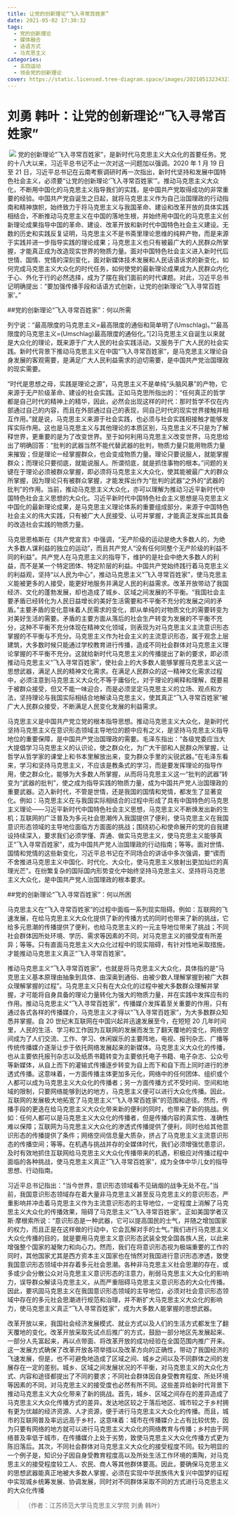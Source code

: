 ```yaml
---
title: 让党的创新理论“飞入寻常百姓家”
date: 2021-05-02 17:30:32
tags:
  - 党的创新理论
  - 媒体融合
  - 话语方式
  - 马克思主义
categories:
  - 五四运动
  - 领会党的创新理论
cover: https://static.licensed.tree-diagram.space/images/20210513234323.jpg
---
```


# 刘勇 韩叶：让党的创新理论“飞入寻常百姓家”

​ ![](让党的创新理论“飞入寻常百姓家”.jpg)
党的创新理论“飞入寻常百姓家”，是新时代马克思主义大众化的首要任务。党的十八大以来，习近平总书记不止一次对这一问题加以强调。2020 年 1 月 19 日至 21 日，习近平总书记在云南考察调研时再一次指出，新时代坚持和发展中国特色社会主义，必须要“让党的创新理论‘飞入寻常百姓家’”。推动马克思主义大众化，不断用中国化的马克思主义指导我们的实践，是中国共产党取得成功的非常重要的经验。中国共产党自诞生之日起，就将马克思主义作为自己治国理政的行动指南和精神旗帜，始终致力于将马克思主义与我国革命、建设和改革开放的具体实践相结合，不断推动马克思主义在中国的落地生根，并始终用中国化的马克思主义创新理论成果指导中国的革命、建设、改革开放和新时代中国特色社会主义建设。无数的历史和实践反复证明，马克思主义不是书斋里理论思维的纯粹产物，而是来源于实践并进一步指导实践的理论成果；马克思主义也只有被最广大的人民群众所掌握，才能真正成为改造现实世界的物质力量。面对中国特色社会主义进入新时代后世情、国情、党情的深刻变化，面对新媒体技术发展和人民话语诉求的新变化，如何完成马克思主义大众化的时代任务，如何使党的最新理论成果成为人民群众内化于心、外化于行的必然选择，成为了摆在我们面前的时代课题。对此，习近平总书记明确提出：“要加强传播手段和话语方式创新，让党的创新理论‘飞入寻常百姓家’。”

##党的创新理论“飞入寻常百姓家”：何以所需

列宁说：“最高限度的马克思主义=最高限度的通俗和简单明了(Umschlag)。”“最高限度的马克思主义=(Umschlag)最高限度的通俗化。”[2]马克思主义自诞生以来就是大众化的理论，既来源于广大人民的社会实践活动，又服务于广大人民的社会实践。新时代背景下推动马克思主义在中国“飞入寻常百姓家”，是马克思主义理论自身发展的客观需要，是满足广大人民利益需求的迫切需要，是中国共产党治国理政的现实需要。

“时代是思想之母，实践是理论之源”，马克思主义不是单纯“头脑风暴”的产物，它来源于无产阶级革命、建设的社会实践。正如马克思所指出的：“任何真正的哲学都是自己时代的精神上的精华，因此，必然会出现这样的时代：那时哲学不仅在内部通过自己的内容，而且在外部通过自己的表现，同自己时代的现实世界接触并相互作用。”就是说，马克思主义来源于社会实践，也必须与社会实践相接触才能够发挥实际作用。这也是马克思主义与其他理论的本质区别，马克思主义不只是为了解释世界，更重要的是为了改变世界。至于如何利用马克思主义改变世界，马克思给出了明确回答：“批判的武器当然不能代替武器的批判，物质力量只能用物质力量来摧毁；但是理论一经掌握群众，也会变成物质力量。理论只要说服人，就能掌握群众；而理论只要彻底，就能说服人。所谓彻底，就是抓住事物的根本。”问题的关键在于理论必须被群众掌握，即必须将马克思主义大众化，使其能被最广大的群众所掌握，因为理论只有被群众掌握，才能发挥出作为“批判的武器”之外的“武器的批判”的作用。当前，推动马克思主义大众化，亦可以理解为推动习近平新时代中国特色社会主义思想的大众化。习近平新时代中国特色社会主义思想是马克思主义中国化的最新理论成果，是马克思主义理论体系的重要组成部分，来源于中国特色社会主义的伟大实践，只有被广大人民接受、认可并掌握，才能真正发挥出其具备的改造社会实践的物质力量。

马克思恩格斯在《共产党宣言》中强调，“无产阶级的运动是绝大多数人的，为绝大多数人谋利益的独立的运动”，而且共产党人“没有任何同整个无产阶级的利益不同的利益”。共产党人在马克思主义的指导下，维护的是社会中绝大多数人的利益，而不是某一个特定团体、特定阶层的利益。中国共产党始终践行着马克思主义的利益观，坚持“以人民为中心”，推动马克思主义“飞入寻常百姓家”，使马克思主义能被更多的人接受，能更好地服务并满足人民的利益需求。改革开放带动了我国经济、文化的蓬勃发展，却也造成了城乡、区域之间发展的不平衡。“我国社会主要矛盾已经转化为人民日益增长的美好生活需要和不平衡不充分的发展之间的矛盾。”主要矛盾的变化意味着人民需求的变化，即从单纯的对物质文化的需要转变为对美好生活的需要。矛盾的主要方面从落后的社会生产转变为发展的不平衡不充分，这种不平衡不充分体现在精神文化领域，则表现为对马克思主义主流意识形态掌握的不平衡与不充分。马克思主义作为社会主义的主流意识形态，属于观念上层建筑，大多数时候只能通过学校教育进行传播，造成不同社会群体对马克思主义理论掌握的不平衡不充分。这就给新时代马克思主义的传播提出了新的要求，即必须推动马克思主义“飞入寻常百姓家”，使社会上的大多数人能够掌握马克思主义这一思想武器，满足人民的精神文化需求。在满足人民群众的这一精神文化需求过程中，必须注意到马克思主义大众化不等于庸俗化，对于理论的阐释和理解，既要易于被群众接受，但又不能一味迎合，而是必须坚定马克思主义的立场、观点和方法，坚持理论与我国实际相结合地解读马克思主义，使其真正“飞入寻常百姓家”被广大人民群众接受，不断满足人民变化发展的利益需求。

马克思主义是中国共产党立党的根本指导思想。推动马克思主义大众化，是新时代坚持马克思主义在意识形态领域主导地位的题中应有之义，是坚持马克思主义指导地位的重要保障，是中国共产党治国理政的需要。毛泽东指出：“各级党委应当大大提倡学习马克思主义的认识论，使之群众化，为广大干部和人民群众所掌握，让哲学从哲学家的课堂上和书本里解放出来，变为群众手里的尖锐武器。”在毛泽东看来，学习和坚持马克思主义，不应该是教条式的学习，而是要发挥理论的指导作用，使之群众化，能够为大多数人所掌握，从而将马克思主义这一“批判的武器”转变为“武器的批判”，使之成为指导实践的物质力量，成为中国共产党人治国理政的重要武器。迈入新时代，不管是世情，还是我国的国情和党情，都发生了显著变化。例如：马克思主义在与我国实际相结合的过程中形成了具有中国特色的马克思主义理论——习近平新时代中国特色社会主义思想，马克思主义不断焕发出新的生机；互联网的广泛普及为多元社会思潮传入我国提供了便利，使马克思主义在我国意识形态领域的主导地位面临方方面面的挑战；围绕初心和使命展开的党的自我建设持续深入，要求我们必须学懂、弄通、做实马克思主义，使马克思主义能够真正“飞入寻常百姓家”，成为中国共产党人治国理政的行动指南；等等。面对世情、国情和党情的这些新变化，习近平总书记在不同场合的讲话中多次强调，要“锲而不舍推进马克思主义中国化、时代化、大众化，使马克思主义放射出更加灿烂的真理光芒”。在纷繁复杂的国际国内形势变化中始终坚持马克思主义、坚持将马克思主义大众化，是中国共产党人治国理政的根本要求。

##党的创新理论“飞入寻常百姓家”：何以所困

马克思主义在“飞入寻常百姓家”的过程中面临一系列现实阻碍。例如：互联网的飞速发展，在给马克思主义大众化提供了新的传播方式的同时也带来了新的挑战，它给多元思潮的传播提供了便利，也给马克思主义的一元主导地位带来了挑战；不同社会群体因所处环境、学历、需求等因素的不同，对马克思主义的接受度有所差异；等等。只有直面马克思主义大众化过程中的现实阻碍，有针对性地采取措施，才能推动马克思主义真正“飞入寻常百姓家”。

推动马克思主义“飞入寻常百姓家”，也就是将马克思主义大众化，具体指的是“马克思主义基本原理由抽象到具体、由深奥到通俗、由被少数人理解掌握到被广大群众理解掌握的过程”。马克思主义只有在大众化的过程中被大多数群众理解并掌握，才可能将自身具备的理论力量转化为强大的物质力量，并在实践中发挥应有的作用。推动马克思主义“飞入寻常百姓家”，传播媒介发挥着至关重要的作用，只有通过各式各样的传播媒介，马克思主义才得以“飞入寻常百姓家”，为大多数群众知悉并掌握。自 20 世纪末互联网在中国兴起并迅速发展至今，在短短 20 几年时间里，人民的生活、学习和工作因为互联网的发展而发生了翻天覆地的变化，网络空间成为了人们交流、工作、学习、休闲娱乐的主要阵地，电视、报刊杂志、广播等传统传播媒介逐渐让步于依托网络发展起来的新媒体。马克思主义大众化的传播，也从主要依托报刊杂志以及纸质书籍转变为主要依托电子书籍、电子杂志、公众号等新媒体，从自上而下的灌输式传播逐步转变为自上而下和自下而上同时进行的渗透式传播。这意味着，一方面传播主体更加多元化，网络中的任何团体、组织或个人都可以成为马克思主义大众化的传播者；另一方面传播方式不受时间、空间和地域的限制，只要网络能够到达的地方，马克思主义便可以进行大众化传播。因此，互联网的发展极大地拓宽了马克思主义“飞入寻常百姓家”的范围和途径。然而，传播手段的更迭在给马克思主义大众化带来新的便利的同时，也带来了新的挑战。例如：任何人都可以是马克思主义大众化的传播者，但是传播内容的真实性、准确性难以保障；互联网为马克思主义大众化的渗透式传播提供了便利，同时也给其他意识形态的传播提供了条件；网络空间信息量大质杂，挤占了马克思主义主流意识形态的传播空间；等等。在机遇与挑战并存的全媒体时代，我们必须增强忧患意识，及时有效地抓住互联网给马克思主义大众化传播带来的机遇，积极应对传播过程中面临的各种挑战，使马克思主义真正“飞入寻常百姓家”，成为全体中华儿女的指导思想、行动指南。

习近平总书记指出：“当今世界，意识形态领域看不见硝烟的战争无处不在。”当前，我国意识形态领域存在着大量非马克思主义甚至反马克思主义的意识形态，严重影响并冲击着马克思主义作为主流意识形态的主导地位，一定程度上消解了马克思主义大众化的传播效果，阻碍了马克思主义“飞入寻常百姓家”。正如美国学者汉斯·摩根索所说：“意识形态是一种武器，它可以提高国民的士气，并随之增加国家的权力，而且正是在这样做的行动中，它会瓦解对手的士气。”我们进行马克思主义大众化传播的目的，就是要用马克思主义意识形态武装全党全国各族人民，以此来增强整个国家的凝聚力和向心力。然而，我们在将意识形态视为极端重要的工作的同时，其他国家尤其是西方资本主义国家也在悄然对我国进行意识形态渗透，致使我国意识形态领域中并存着多元社会思潮。各种非马克思主义社会思潮的存在，或多或少会分散公众对马克思主义意识形态的注意力，削弱马克思主义大众化的影响力，误导群众解读马克思主义，从而严重阻碍马克思主义意识形态的大众化传播。因此，要巩固马克思主义在我国意识形态领域的主导地位，必须对社会意识形态领域中存在的多元社会思潮进行规范和治理，并不断扩大马克思主义大众化的影响力，使马克思主义真正“飞入寻常百姓家”，成为大多数人能掌握的思想武器。

改革开放以来，我国社会经济发展模式、就业方式以及人们的生活方式都发生了翻天覆地的变化。改革开放采取先试点后推广的方式，鼓励一部分地区先发展起来、一部分人先富起来，再以点带面、将改革开放的成功经验在全国范围内推广开来。这一发展方式确保了改革开放各项举措以及改革方向的正确性，带动了我国经济的飞速发展，但是，也不可避免地造成了区域之间、城乡之间以及不同群体之间的发展存在一定的差别。城乡、区域之间发展状况的不平衡，对马克思主义的大众化方式、内容和途径都提出了不同的要求；不同社会群体因自身受教育程度、所处环境等因素的不同，对马克思主义的接受度也必然有所不同。这些差异给新时代背景下推动马克思主义大众化带来了新的挑战。首先，城乡、区域之间存在的差异造成了马克思主义大众化传播方式的差异。发达地区较之于落后地区、城市较之于乡村拥有更为优越的经济资源、人才资源，便于进行马克思主义大众化的传播。而且，城市的互联网普及率远远高于乡村，这意味着：城市在传播媒介上占有比较优势，因为只要有网络的地方就可以进行马克思主义大众化的网络教育与传播；乡村由于网络普及率低于城市，在传播媒介上处于劣势，致使马克思主义大众化传播方式更为陈旧落后。其次，不同社会群体对马克思主义大众化的接受程度不同。较为明显的一个例子是，知识分子因自身受教育程度高以及所处生活工作环境的熏陶，对马克思主义的接受程度较工人、农民、商人等其他群体要高。因此，要确保马克思主义的思想武器能真正地被大多数人掌握，必须在实现中华民族伟大复兴中国梦的征程中实现城乡统筹发展、协调发展，同时对不同群体采取不同的方式进行马克思主义的大众化传播

> （作者：江苏师范大学马克思主义学院 刘勇 韩叶）
